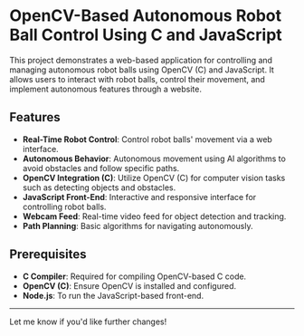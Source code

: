 # OpenCV-Based Autonomous Robot Ball Control Using C and JavaScript

This project demonstrates a web-based application for controlling and managing autonomous robot balls using OpenCV (C) and JavaScript. It allows users to interact with robot balls, control their movement, and implement autonomous features through a website.

## Features

- **Real-Time Robot Control**: Control robot balls' movement via a web interface.
- **Autonomous Behavior**: Autonomous movement using AI algorithms to avoid obstacles and follow specific paths.
- **OpenCV Integration (C)**: Utilize OpenCV (C) for computer vision tasks such as detecting objects and obstacles.
- **JavaScript Front-End**: Interactive and responsive interface for controlling robot balls.
- **Webcam Feed**: Real-time video feed for object detection and tracking.
- **Path Planning**: Basic algorithms for navigating autonomously.

## Prerequisites

- **C Compiler**: Required for compiling OpenCV-based C code.
- **OpenCV (C)**: Ensure OpenCV is installed and configured.
- **Node.js**: To run the JavaScript-based front-end.

---

Let me know if you'd like further changes!
